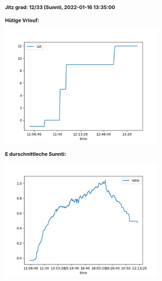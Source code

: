 ### Jitz grad: 12/33 (Sunnti, 2022-01-16 13:35:00

### Hütige Vrlouf:
![Graph](Today.png)

### E durschnittleche Sunnti:
![Graph](Sunnti.png)